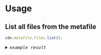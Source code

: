 # Usage

## List all files from the metafile

```javascript
cdn.metafile.files.list();
```

<details><summary><i><samp>example result</samp></i></summary>

```javascript
[
  {
    id: 'dfe5b84c1598c8c56b6f1a11efcd483bb3f417ea',
    file: 'file.json',
    path: '',
    library: '',
    module: '',
    buildType: '',
    productFlavors: [],
    baseLocale: 'en',
    metafileLocales: [ ... ]
  }
]

```
</details>
